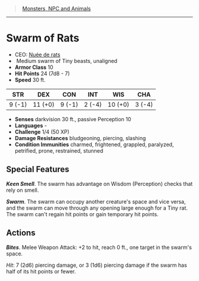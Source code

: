 ﻿---
!MonsterVO
Type: swarm of Tiny beasts
Size: Medium
Alignment: unaligned
ArmorClass: 10
HitPoints: 24 (7d8 - 7)
Speed: 30 ft.
Strength: ' 9 (-1)'
Dexterity: 11 (+0)
Constitution: ' 9 (-1)'
Intelligence: ' 2 (-4)'
Wisdom: 10 (+0)
Charisma: ' 3 (-4)'
ConditionImmunities: charmed, frightened, grappled, paralyzed, petrified, prone, restrained, stunned
DamageResistances: bludgeoning, piercing, slashing
Senses: darkvision 30 ft., passive Perception 10
Languages: '-'
Challenge: 1/4 (50 XP)
Id: monsters_vo.md#swarm-of-rats
ParentLink: monsters_vo.md#monsters-npc-and-animals
Name: Swarm of Rats
ParentName: Monsters, NPC and Animals
NameLevel: 1
AltName: '[Nuée de rats](hd_monsters_nuee_de_rats.md)'
---
> [Monsters, NPC and Animals](srd_monsters.md)

---

# Swarm of Rats

- CEO: [Nuée de rats](hd_monsters_nuee_de_rats.md)
-  Medium swarm of Tiny beasts, unaligned
- **Armor Class** 10
- **Hit Points** 24 (7d8 - 7)
- **Speed** 30 ft.

|STR|DEX|CON|INT|WIS|CHA|
|---|---|---|---|---|---|
| 9 (-1)|11 (+0)| 9 (-1)| 2 (-4)|10 (+0)| 3 (-4)|

- **Senses** darkvision 30 ft., passive Perception 10
- **Languages** -
- **Challenge** 1/4 (50 XP)
- **Damage Resistances** bludgeoning, piercing, slashing
- **Condition Immunities** charmed, frightened, grappled, paralyzed, petrified, prone, restrained, stunned

## Special Features

**_Keen Smell_**. The swarm has advantage on Wisdom (Perception) checks that rely on smell.

**_Swarm_**. The swarm can occupy another creature's space and vice versa, and the swarm can move through any opening large enough for a Tiny rat. The swarm can't regain hit points or gain temporary hit points.

## Actions

**_Bites_**. Melee Weapon Attack: +2 to hit, reach 0 ft., one target in the swarm's space.

_Hit_: 7 (2d6) piercing damage, or 3 (1d6) piercing damage if the swarm has half of its hit points or fewer.

